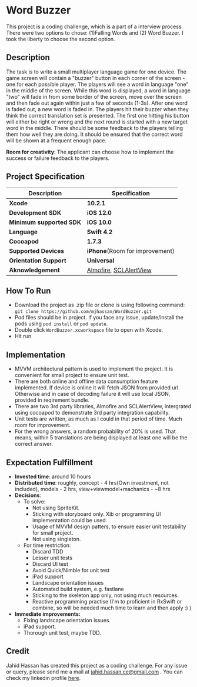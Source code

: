 # Word Buzzer
This project is a coding challenge, which is a part of a interview process. There were two options to chose: (1)Falling Words and (2) Word Buzzer. I took the liberty to choose the second option.

## Description
The task is to write a small multiplayer language game for one device. The game screen will contain a "buzzer" button in each corner of the screen - one for each possible player.
The players will see a word in language "one" in the middle of the screen. While this word is displayed, a word in language "two" will fade in from some border of the screen, move over the screen and then fade out again within just a few of seconds (1-3s). After one word is faded out, a new word is faded in.
The players hit their buzzer when they think the correct translation set is presented. The first one hitting his button will either be right or wrong and the next round is started with a new target word in the middle. There should be some feedback to the players telling them how well they are doing.
It should be ensured that the correct word will be shown at a frequent enough pace.

**Room for creativity**: The applicant can choose how to implement the success or failure feedback to the players.

## Project Specification
| Description  | Specification  |
| ------------ | ------------ |
| **Xcode**| **10.2.1** |
| **Development SDK**  |  **iOS 12.0** |
| **Minimum supported SDK**  |  **iOS 10.0**  |
| **Language**  | **Swift 4.2**  |
|  **Cocoapod** | **1.7.3**  |
| **Supported Devices** | **iPhone**(Room for improvement) |
| **Orientation Support** | **Universal** |
| **Aknowledgement** | [Almofire](https://github.com/Alamofire/Alamofire), [SCLAlertView](https://github.com/vikmeup/SCLAlertView-Swift)|

## How To Run
- Download the project as .zip file or clone is using following command:
`git clone https://github.com/mjhassan/WordBuzzer.git`
- Pod files should be in project. If you face any issue, update/install the pods using `pod install` or `pod update`.
- Double click `WordBuzzer.xcworkspace` file to open with Xcode.
- Hit run

## Implementation
- MVVM architectural pattern is used to implement the project. It is convenient for small project to ensure unit test.
- There are both online and offline data consumption feature implemented. If device is online it will fetch JSON from provided url. Otherwise and in case of decoding failure it will use local JSON, provided in reqirement bundle.
- There are two 3rd party libraries, Almofire and SCLAlertView, intergrated using cocoapod to demonstrate 3rd party integration capability.
- Unit tests are written, as much as I could in that period of time. Much room for improvement.
- For the wrong answers, a random probability of 20% is used. That means, within 5 translations are being displayed at least one will be the correct answer.

## Expectation Fulfillment
- **Invested time**: around 10 hours
- **Distributed time**: roughly, concept - 4 hrs(Own investment, not included), models - 2 hrs, view+viewmodel+machanics - ~8 hrs
- **Decisions**:
	- To solve:
		- Not using SpriteKit.
		- Sticking with storyboard only. Xib or programming UI implementation could be used.
		- Usage of MVVM design patters, to ensure easier unit testability for small project.
		- Not using singleton.
	- For time restriction:
		- Discard TDD
		- Lesser unit tests
		- Discard UI test
		- Avoid Quick/Nimble for unit test
		- iPad support
		- Landscape orientation issues
		- Automated build system, e.g. fastlane
		- Sticking to the skeleton app only, not using much resources.
		- Reactive programming practise (I'm to proficient in RxSwift or combine, so will be needed much time to learn and then apply :) )
- **Immediate improvements:**
	- Fixing landscape orientation issues.
	- iPad support.
	- Thorough unit test, maybe TDD.

## Credit
Jahid Hassan has created this project as a coding challenge. For any issue or query, please send me a mail at jahid.hassan.ce@gmail.com . You can check my linkedin profile [here](https://www.linkedin.com/in/mjhassan).
